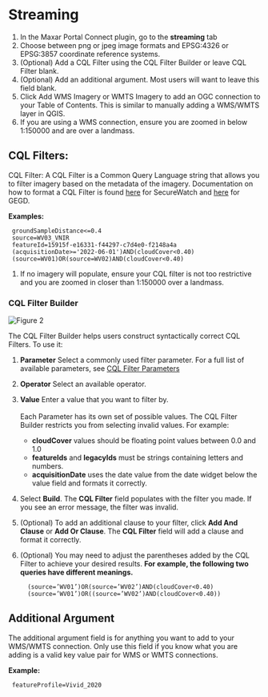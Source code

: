 # Streaming

1. In the Maxar Portal Connect plugin, go to the **streaming** tab
2. Choose between png or jpeg image formats and EPSG:4326 or EPSG:3857 coordinate reference systems.
3. (Optional) Add a CQL Filter using the CQL Filter Builder or leave CQL Filter blank.
4. (Optional) Add an additional argument. Most users will want to leave this field blank.
5. Click Add WMS Imagery or WMTS Imagery to add an OGC connection to your Table of Contents. This is similar to manually adding a WMS/WMTS layer
in QGIS.
6. If you are using a WMS connection, ensure you are zoomed in below 1:150000 and are over a landmass.

## CQL Filters:

CQL Filter:
  A CQL Filter is a Common Query Language string that allows you to filter imagery based on the metadata of the imagery.
  Documentation on how to format a CQL Filter is found [here](https://securewatchdocs.maxar.com/en-us/Miscellaneous/DevGuides/Common_Query_Language/Query.htm?Highlight=cql%20filter) for SecureWatch and [here](https://gcs-docs.s3.amazonaws.com/EVWHS/Miscellaneous/DevGuides/Common_Query_Language/Query.htm?Highlight=cql%20filter) for GEGD.

   **Examples:**

     groundSampleDistance<=0.4
     source=WV03_VNIR
     featureId=15915f-e16331-f44297-c7d4e0-f2148a4a
     (acquisitionDate>='2022-06-01')AND(cloudCover<0.40)
     (source=WV01)OR(source=WV02)AND(cloudCover<0.40)

1. If no imagery will populate, ensure your CQL filter is not too restrictive and you are zoomed in
closer than 1:150000 over a landmass.

### CQL Filter Builder
![Figure 2](/images/cql.PNG)

The CQL Filter Builder helps users construct syntactically correct CQL Filters. To use it: <br>

1. **Parameter** Select a commonly used filter parameter. For a full list of available parameters, see [CQL Filter Parameters](/ogc/get_filter_parameters)
2. **Operator** Select an available operator.
3. **Value** Enter a value that you want to filter by. <br> <br>
Each Parameter has its own set of possible values. The CQL Filter Builder restricts you from selecting invalid values. For example: <br>
    * **cloudCover** values should be floating point values between 0.0 and 1.0
    * **featureIds** and **legacyIds** must be strings containing letters and numbers.
    * **acquisitionDate** uses the date value from the date widget below the value field and formats it correctly.
4. Select **Build**. The **CQL Filter** field populates with the filter you made. If you see an error message, the filter was invalid.
5. (Optional) To add an additional clause to your filter, click **Add And Clause** or **Add Or Clause**. The **CQL Filter** field will add a clause and format it correctly.
6. (Optional) You may need to adjust the parentheses added by the CQL Filter to achieve your desired results. 
    **For example, the following two queries have different meanings.**

         (source=’WV01’)OR(source=’WV02’)AND(cloudCover<0.40)
         (source=’WV01’)OR((source=’WV02’)AND(cloudCover<0.40))

## Additional Argument 
The additional argument field is for anything you want to add to your WMS/WMTS connection.
Only use this field if you know what you are adding is a valid key value pair for WMS or WMTS connections.

   **Example:**
   
     featureProfile=Vivid_2020
